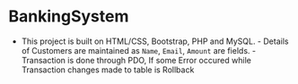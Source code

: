 # BankingSystem
- This project is built on HTML/CSS, Bootstrap, PHP and MySQL. - Details of Customers are maintained as `Name`, `Email`, `Amount` are fields. - Transaction is done through PDO, If some Error occured while Transaction changes made to table is Rollback
